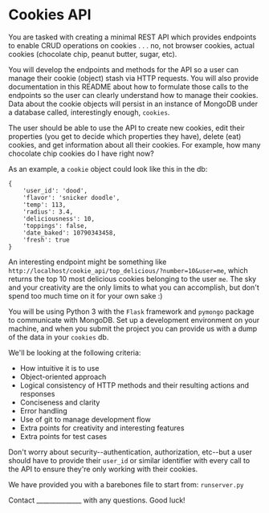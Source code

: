 # Cookies API

You are tasked with creating a minimal REST API which provides endpoints to enable CRUD operations on cookies . . . no, not browser cookies, actual cookies (chocolate chip, peanut butter, sugar, etc).

You will develop the endpoints and methods for the API so a user can manage their cookie (object) stash via HTTP requests. You will also provide documentation in this README about how to formulate those calls to the endpoints
so the user can clearly understand how to manage their cookies. Data about the cookie objects will persist in an instance of MongoDB under a database called, interestingly enough, `cookies`.

The user should be able to use the API to create new cookies, edit their properties (you get to decide which properties they have), delete (eat) cookies, and get information about all their cookies. For example, how many chocolate chip cookies do I have right now?

As an example, a `cookie` object could look like this in the db:

```
{
    'user_id': 'dood',
    'flavor': 'snicker doodle',
    'temp': 113,
    'radius': 3.4,
    'deliciousness': 10,
    'toppings': false,
    'date_baked': 10790343458,
    'fresh': true
}
```

An interesting endpoint might be something like `http://localhost/cookie_api/top_delicious/?number=10&user=me`, which returns the top 10 most delicious cookies belonging to the user `me`. The sky and your creativity are the only limits to what you can accomplish, but don't spend too much time on it for your own sake :)

You will be using Python 3 with the `Flask` framework and `pymongo` package to communicate with MongoDB. Set up a development environment on your machine, and when you submit the project you can provide us with a dump of the data in your `cookies` db.

We'll be looking at the following criteria:

- How intuitive it is to use
- Object-oriented approach
- Logical consistency of HTTP methods and their resulting actions and responses
- Conciseness and clarity
- Error handling
- Use of git to manage development flow
- Extra points for creativity and interesting features
- Extra points for test cases

Don't worry about security--authentication, authorization, etc--but a user should have to provide their `user_id` or similar identifier with every call to the API to ensure they're only working with their cookies.

We have provided you with a barebones file to start from: `runserver.py`

Contact ______________ with any questions. Good luck!
